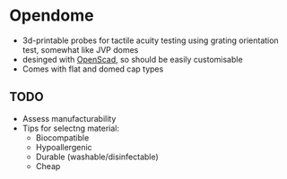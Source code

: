# Opendome
* 3d-printable probes for tactile acuity testing using 
grating orientation test, somewhat like JVP domes
* desinged with [OpenScad](https://www.openscad.org/), so should be easily customisable
* Comes with flat and domed cap types

## TODO
* Assess manufacturability
* Tips for selectng material:
    * Biocompatible
    * Hypoallergenic
    * Durable (washable/disinfectable)
    * Cheap
